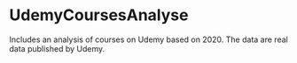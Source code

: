 # UdemyCoursesAnalyse
Includes an analysis of courses on Udemy based on 2020.
The data are real data published by Udemy.
